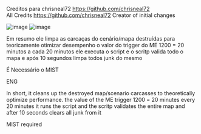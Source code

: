 Creditos para chrisneal72 https://github.com/chrisneal72       
All Credits https://github.com/chrisneal72 Creator of initial changes

![image](https://github.com/user-attachments/assets/e9a227ec-efc2-4909-a021-1acd5de74232)
![image](https://github.com/user-attachments/assets/adb4550d-b17e-4eef-a285-937d49161b3c)
  
Em resumo ele limpa as carcaças do cenário/mapa destruídas para teoricamente otimizar desempenho 
o valor do trigger do ME 1200 = 20 minutos a cada 20 minutos ele executa o script e o scritp valida todo o mapa e após 10 segundos limpa todos junk do mesmo

É Necessário o MIST

ENG

In short, it cleans up the destroyed map/scenario carcasses to theoretically optimize performance. 
the value of the ME trigger 1200 = 20 minutes every 20 minutes it runs the script and the scritp validates the entire map and after 10 seconds clears all junk from it

MIST required
